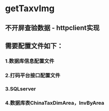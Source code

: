 # getTaxvImg

## 不开屏查验数据 - httpclient实现
## 需要配置文件如下：
### 1.数据库信息配置文件
### 2.打码平台接口配置文件
### 3.SQLserver
### 4.数据库表ChinaTaxDimArea，InvByArea
